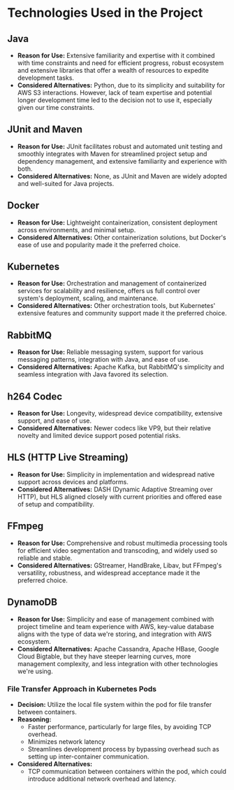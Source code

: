 # Technologies Used in the Project

## Java
- **Reason for Use:** Extensive familiarity and expertise with it combined with time constraints and need for efficient progress, robust ecosystem and extensive libraries that offer a wealth of resources to expedite development tasks.
- **Considered Alternatives:** Python, due to its simplicity and suitability for AWS S3 interactions. However, lack of team expertise and potential longer development time led to the decision not to use it, especially given our time constraints.

## JUnit and Maven
- **Reason for Use:** JUnit facilitates robust and automated unit testing and smoothly integrates with Maven for streamlined project setup and dependency management, and extensive familiarity and experience with both.
- **Considered Alternatives:** None, as JUnit and Maven are widely adopted and well-suited for Java projects.

## Docker
- **Reason for Use:** Lightweight containerization, consistent deployment across environments, and minimal setup.
- **Considered Alternatives:** Other containerization solutions, but Docker's ease of use and popularity made it the preferred choice.

## Kubernetes
- **Reason for Use:** Orchestration and management of containerized services for scalability and resilience, offers us full control over system's deployment, scaling, and maintenance.
- **Considered Alternatives:** Other orchestration tools, but Kubernetes' extensive features and community support made it the preferred choice.

## RabbitMQ
- **Reason for Use:** Reliable messaging system, support for various messaging patterns, integration with Java, and ease of use.
- **Considered Alternatives:** Apache Kafka, but RabbitMQ's simplicity and seamless integration with Java favored its selection.

## h264 Codec
- **Reason for Use:** Longevity, widespread device compatibility, extensive support, and ease of use.
- **Considered Alternatives:** Newer codecs like VP9, but their relative novelty and limited device support posed potential risks.

## HLS (HTTP Live Streaming)
- **Reason for Use:** Simplicity in implementation and widespread native support across devices and platforms.
- **Considered Alternatives:** DASH (Dynamic Adaptive Streaming over HTTP), but HLS aligned closely with current priorities and offered ease of setup and compatibility.

## FFmpeg
- **Reason for Use:** Comprehensive and robust multimedia processing tools for efficient video segmentation and transcoding, and widely used so reliable and stable.
- **Considered Alternatives:** GStreamer, HandBrake, Libav, but FFmpeg's versatility, robustness, and widespread acceptance made it the preferred choice.

## DynamoDB
- **Reason for Use:** Simplicity and ease of management combined with project timeline and team experience with AWS, key-value database aligns with the type of data we're storing, and integration with AWS ecosystem.
- **Considered Alternatives:** Apache Cassandra, Apache HBase, Google Cloud Bigtable, but they have steeper learning curves, more management complexity, and less integration with other technologies we're using.

### File Transfer Approach in Kubernetes Pods

- **Decision:** Utilize the local file system within the pod for file transfer between containers.
- **Reasoning:**
  - Faster performance, particularly for large files, by avoiding TCP overhead.
  - Minimizes network latency
  - Streamlines development process by bypassing overhead such as setting up inter-container communication.
- **Considered Alternatives:**
  - TCP communication between containers within the pod, which could introduce additional network overhead and latency. 
